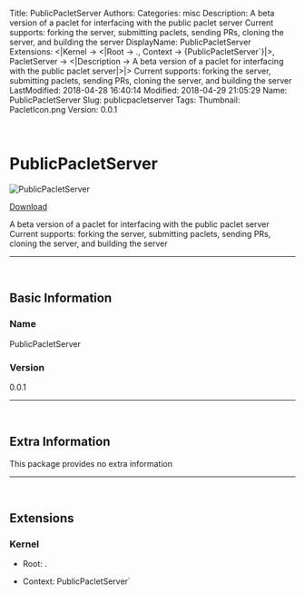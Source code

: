 Title: PublicPacletServer
Authors: 
Categories: misc
Description: A beta version of a paclet for interfacing with the public paclet server Current supports:   forking the server, submitting paclets, sending PRs,   cloning the server, and building the server
DisplayName: PublicPacletServer
Extensions: <|Kernel -> <|Root -> ., Context -> {PublicPacletServer`}|>, PacletServer -> <|Description -> A beta version of a paclet for interfacing with the public paclet server|>|>                                                                                               Current supports:                                                                                                 forking the server, submitting paclets, sending PRs,                                                                                                 cloning the server, and building the server
LastModified: 2018-04-28 16:40:14
Modified: 2018-04-29 21:05:29
Name: PublicPacletServer
Slug: publicpacletserver
Tags: 
Thumbnail: PacletIcon.png
Version: 0.0.1

<a id="publicpacletserver" style="width:0;height:0;margin:0;padding:0;">&zwnj;</a>

# PublicPacletServer

![PublicPacletServer]({filename}/img/PublicPacletServer/PacletIcon.png)

[Download](Paclets/PublicPacletServer-0.0.1.paclet)

A beta version of a paclet for interfacing with the public paclet server
Current supports:
  forking the server, submitting paclets, sending PRs,
  cloning the server, and building the server

---

<a id="basic-information" style="width:0;height:0;margin:0;padding:0;">&zwnj;</a>

## Basic Information

### Name

PublicPacletServer

### Version

0.0.1

---

<a id="extra-information" style="width:0;height:0;margin:0;padding:0;">&zwnj;</a>

## Extra Information

This package provides no extra information

---

<a id="extensions" style="width:0;height:0;margin:0;padding:0;">&zwnj;</a>

## Extensions

### Kernel

* Root: .

* Context: PublicPacletServer`